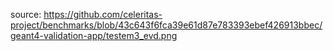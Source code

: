 source: https://github.com/celeritas-project/benchmarks/blob/43c643f6fca39e61d87e783393ebef426913bbec/geant4-validation-app/testem3_evd.png

